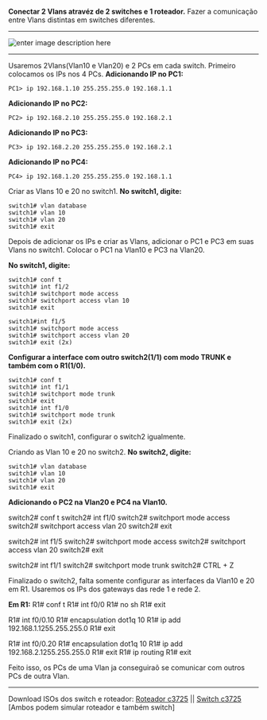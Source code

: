 **Conectar 2 Vlans atravéz de 2 switches e 1 roteador.**
Fazer a comunicação entre Vlans distintas em switches diferentes.

----------


![enter image description here](https://uploaddeimagens.com.br/images/001/141/362/original/vlan005.png?1508441434)


----------


Usaremos 2Vlans(Vlan10 e Vlan20) e 2 PCs em cada switch. 
Primeiro colocamos os IPs nos 4 PCs.
**Adicionando IP no PC1:**

    PC1> ip 192.168.1.10 255.255.255.0 192.168.1.1

**Adicionando IP no PC2:**

    PC2> ip 192.168.2.10 255.255.255.0 192.168.2.1

**Adicionando IP no PC3:**

    PC3> ip 192.168.2.20 255.255.255.0 192.168.2.1

**Adicionando IP no PC4:**

    PC4> ip 192.168.1.20 255.255.255.0 192.168.1.1

Criar as Vlans 10 e 20 no switch1.
**No switch1, digite:**

    switch1# vlan database
    switch1# vlan 10
    switch1# vlan 20
    switch1# exit


Depois de adicionar os IPs e criar as Vlans, adicionar o PC1 e PC3 em suas Vlans no switch1. Colocar o PC1 na Vlan10 e PC3 na Vlan20.

**No switch1, digite:**

    switch1# conf t
    switch1# int f1/2
    switch1# switchport mode access
    switch1# switchport access vlan 10
    switch1# exit

    switch1#int f1/5 
    switch1# switchport mode access
    switch1# switchport access vlan 20
    switch1# exit (2x)

**Configurar a interface com outro switch2(1/1) com modo TRUNK e também com o R1(1/0).**

    switch1# conf t
    switch1# int f1/1
    switch1# switchport mode trunk
    switch1# exit
    switch1# int f1/0
    switch1# switchport mode trunk
    switch1# exit (2x)

Finalizado o switch1, configurar o switch2 igualmente.

Criando as Vlan 10 e 20 no switch2.
**No switch2, digite:**

    switch1# vlan database
    switch1# vlan 10
    switch1# vlan 20
    switch1# exit
    
**Adicionando o PC2 na Vlan20 e PC4 na Vlan10.**

switch2# conf t
switch2# int f1/0
switch2# switchport mode access
switch2# switchport access vlan 20
switch2#  exit

switch2# int f1/5
switch2# switchport mode access
switch2# switchport access vlan 20
switch2# exit

switch2# int f1/1
switch2# switchport mode trunk
switch2# CTRL + Z

Finalizado o switch2, falta somente configurar as interfaces da Vlan10 e 20 em R1. Usaremos os IPs dos gateways das rede 1 e rede 2.

**Em R1:**
R1# conf t
R1# int f0/0
R1#  no sh
R1# exit

R1# int f0/0.10
R1# encapsulation dot1q 10
R1# ip add 192.168.1.1255.255.255.0
R1# exit

R1# int f0/0.20
R1# encapsulation dot1q 10
R1# ip add 192.168.2.1255.255.255.0
R1# exit
R1# ip routing
R1# exit

Feito isso, os PCs de uma Vlan ja conseguiraõ se comunicar com outros PCs de outra Vlan.


----------


Download ISOs dos switch e roteador: [Roteador c3725](http://www.mediafire.com/file/f57mccrqfdpeiin/c3725-adventerprisek9-mz124-15.bin) || [Switch c3725](http://www.mediafire.com/file/p9m86m044yncsmm/c3745-advipservicesk9-mz.124-25d.bin)
[Ambos podem simular roteador e também switch]
